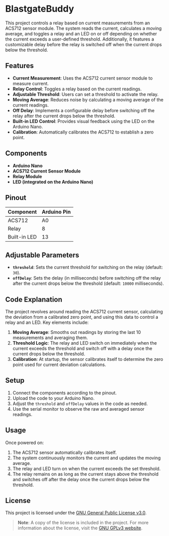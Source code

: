 # BlastgateBuddy

This project controls a relay based on current measurements from an ACS712 sensor module. The system reads the current, calculates a moving average, and toggles a relay and an LED on or off depending on whether the current exceeds a user-defined threshold. Additionally, it features a customizable delay before the relay is switched off when the current drops below the threshold.

## Features

- **Current Measurement**: Uses the ACS712 current sensor module to measure current.
- **Relay Control**: Toggles a relay based on the current readings.
- **Adjustable Threshold**: Users can set a threshold to activate the relay.
- **Moving Average**: Reduces noise by calculating a moving average of the current readings.
- **Off Delay**: Implements a configurable delay before switching off the relay after the current drops below the threshold.
- **Built-in LED Control**: Provides visual feedback using the LED on the Arduino Nano.
- **Calibration**: Automatically calibrates the ACS712 to establish a zero point.

## Components

- **Arduino Nano**
- **ACS712 Current Sensor Module**
- **Relay Module**
- **LED (integrated on the Arduino Nano)**

## Pinout

| Component      | Arduino Pin |
|----------------|-------------|
| ACS712         | A0          |
| Relay          | 8           |
| Built-in LED   | 13          |

## Adjustable Parameters

- **`threshold`**: Sets the current threshold for switching on the relay (default: `30`).
- **`offDelay`**: Sets the delay (in milliseconds) before switching off the relay after the current drops below the threshold (default: `10000` milliseconds).

## Code Explanation

The project revolves around reading the ACS712 current sensor, calculating the deviation from a calibrated zero point, and using this data to control a relay and an LED. Key elements include:

1. **Moving Average**: Smooths out readings by storing the last 10 measurements and averaging them.
2. **Threshold Logic**: The relay and LED switch on immediately when the current exceeds the threshold and switch off with a delay once the current drops below the threshold.
3. **Calibration**: At startup, the sensor calibrates itself to determine the zero point used for current deviation calculations.

## Setup

1. Connect the components according to the pinout.
2. Upload the code to your Arduino Nano.
3. Adjust the `threshold` and `offDelay` values in the code as needed.
4. Use the serial monitor to observe the raw and averaged sensor readings.

## Usage

Once powered on:

1. The ACS712 sensor automatically calibrates itself.
2. The system continuously monitors the current and updates the moving average.
3. The relay and LED turn on when the current exceeds the set threshold.
4. The relay remains on as long as the current stays above the threshold and switches off after the delay once the current drops below the threshold.

## License

This project is licensed under the [GNU General Public License v3.0](LICENSE).

> **Note**: A copy of the license is included in the project. For more information about the license, visit the [GNU GPLv3 website](https://www.gnu.org/licenses/gpl-3.0.html).
